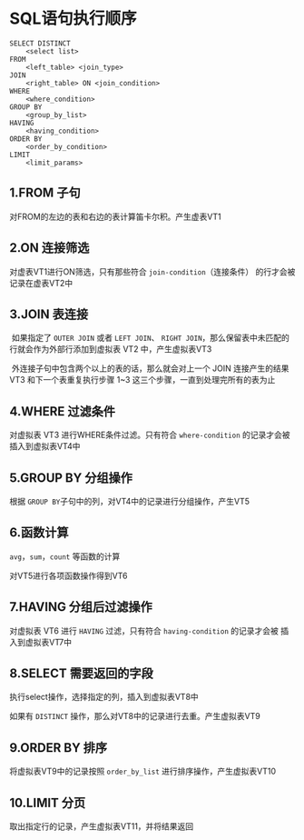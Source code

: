 # SQL语句执行顺序

```mysql
SELECT DISTINCT
	<select list>
FROM
	<left_table> <join_type>
JOIN
	<right_table> ON <join_condition>
WHERE
	<where_condition>
GROUP BY
	<group_by_list>
HAVING
	<having_condition>
ORDER BY
	<order_by_condition>
LIMIT
	<limit_params>
```



## 1.FROM 子句

对FROM的左边的表和右边的表计算笛卡尔积。产生虚表VT1



## 2.ON 连接筛选

对虚表VT1进行ON筛选，只有那些符合 `join-condition`（连接条件） 的行才会被记录在虚表VT2中



## 3.JOIN 表连接

​		如果指定了 `OUTER JOIN` 或者 `LEFT JOIN`、 `RIGHT JOIN`，那么保留表中未匹配的行就会作为外部行添加到虚拟表 VT2 中，产生虚拟表VT3

​		外连接子句中包含两个以上的表的话，那么就会对上一个 JOIN 连接产生的结果 VT3 和下一个表重复执行步骤 1~3 这三个步骤，一直到处理完所有的表为止



## 4.WHERE 过滤条件

对虚拟表 VT3 进行WHERE条件过滤。只有符合 `where-condition` 的记录才会被插入到虚拟表VT4中



## 5.GROUP BY 分组操作

根据 `GROUP BY`子句中的列，对VT4中的记录进行分组操作，产生VT5



## 6.函数计算

`avg`，`sum`，`count` 等函数的计算

对VT5进行各项函数操作得到VT6



## 7.HAVING 分组后过滤操作

对虚拟表 VT6 进行 `HAVING` 过滤，只有符合 `having-condition` 的记录才会被 插入到虚拟表VT7中



## 8.SELECT 需要返回的字段

执行select操作，选择指定的列，插入到虚拟表VT8中

如果有 `DISTINCT` 操作，那么对VT8中的记录进行去重。产生虚拟表VT9



## 9.ORDER BY 排序

将虚拟表VT9中的记录按照 `order_by_list` 进行排序操作，产生虚拟表VT10



## 10.LIMIT 分页

取出指定行的记录，产生虚拟表VT11，并将结果返回

